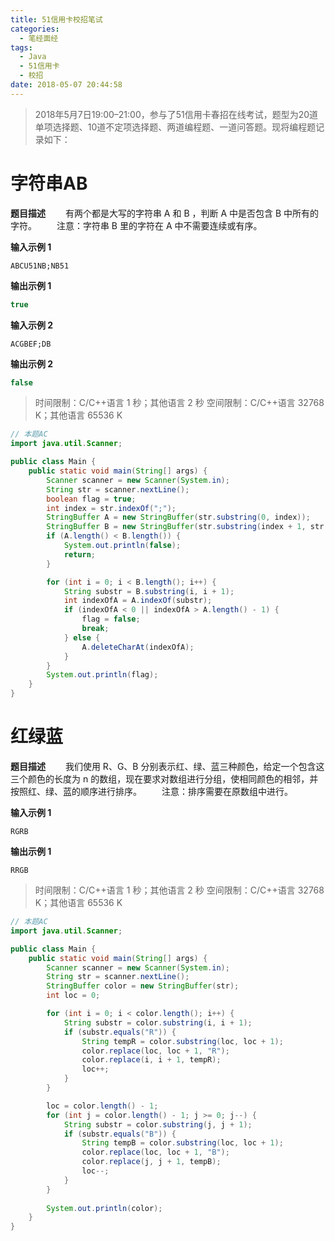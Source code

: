 ```yaml
---
title: 51信用卡校招笔试
categories: 
  - 笔经面经
tags:
  - Java
  - 51信用卡
  - 校招
date: 2018-05-07 20:44:58
---
```


> 2018年5月7日19:00–21:00，参与了51信用卡春招在线考试，题型为20道单项选择题、10道不定项选择题、两道编程题、一道问答题。现将编程题记录如下：

<!-- more -->

# 字符串AB
**题目描述**
&emsp;&emsp;有两个都是大写的字符串 A 和 B ，判断 A 中是否包含 B 中所有的字符。
&emsp;&emsp;注意：字符串 B 里的字符在 A 中不需要连续或有序。

**输入示例 1**
```Text
ABCU51NB;NB51
```

**输出示例 1**
```Java
true
```

**输入示例 2**
```Text
ACGBEF;DB
```

**输出示例 2**
```Java
false
```

> 时间限制：C/C++语言 1 秒；其他语言 2 秒 
> 空间限制：C/C++语言 32768 K；其他语言 65536 K

```java
// 本题AC
import java.util.Scanner;

public class Main {
    public static void main(String[] args) {
        Scanner scanner = new Scanner(System.in);
        String str = scanner.nextLine();
        boolean flag = true;
        int index = str.indexOf(";");
        StringBuffer A = new StringBuffer(str.substring(0, index));
        StringBuffer B = new StringBuffer(str.substring(index + 1, str.length()));
        if (A.length() < B.length()) {
            System.out.println(false);
            return;
        }

        for (int i = 0; i < B.length(); i++) {
            String substr = B.substring(i, i + 1);
            int indexOfA = A.indexOf(substr);
            if (indexOfA < 0 || indexOfA > A.length() - 1) {
                flag = false;
                break;
            } else {
                A.deleteCharAt(indexOfA);
            }
        }
        System.out.println(flag);
    }
}
```

# 红绿蓝
**题目描述**
&emsp;&emsp;我们使用 R、G、B 分别表示红、绿、蓝三种颜色，给定一个包含这三个颜色的长度为 n 的数组，现在要求对数组进行分组，使相同颜色的相邻，并按照红、绿、蓝的顺序进行排序。
&emsp;&emsp;注意：排序需要在原数组中进行。

**输入示例 1**
```Text
RGRB
```

**输出示例 1**
```Text
RRGB
```

> 时间限制：C/C++语言 1 秒；其他语言 2 秒 
> 空间限制：C/C++语言 32768 K；其他语言 65536 K

```java
// 本题AC
import java.util.Scanner;

public class Main {
    public static void main(String[] args) {
        Scanner scanner = new Scanner(System.in);
        String str = scanner.nextLine();
        StringBuffer color = new StringBuffer(str);
        int loc = 0;

        for (int i = 0; i < color.length(); i++) {
            String substr = color.substring(i, i + 1);
            if (substr.equals("R")) {
                String tempR = color.substring(loc, loc + 1);
                color.replace(loc, loc + 1, "R");
                color.replace(i, i + 1, tempR);
                loc++;
            }
        }

        loc = color.length() - 1;
        for (int j = color.length() - 1; j >= 0; j--) {
            String substr = color.substring(j, j + 1);
            if (substr.equals("B")) {
                String tempB = color.substring(loc, loc + 1);
                color.replace(loc, loc + 1, "B");
                color.replace(j, j + 1, tempB);
                loc--;
            }
        }
        
        System.out.println(color);
    }
}
```

